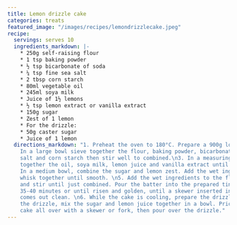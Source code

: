 ```yaml
---
title: Lemon drizzle cake
categories: treats
featured_image: "/images/recipes/lemondrizzlecake.jpeg"
recipe:
  servings: serves 10
  ingredients_markdown: |-
    * 250g self-raising flour
    * 1 tsp baking powder
    * ½ tsp bicarbonate of soda
    * ¼ tsp fine sea salt
    * 2 tbsp corn starch
    * 80ml vegetable oil
    * 245ml soya milk
    * Juice of 1½ lemons
    * ½ tsp lemon extract or vanilla extract
    * 150g sugar
    * Zest of 1 lemon
    * For the drizzle:
    * 50g caster sugar
    * Juice of 1 lemon
  directions_markdown: "1. Preheat the oven to 180°C. Prepare a 900g loaf tin. \n2.
    In a large bowl sieve together the flour, baking powder, bicarbonate of soda,
    salt and corn starch then stir well to combined.\n3. In a measuring jug, whisk
    together the oil, soya milk, lemon juice and vanilla extract until smooth.\n4.
    In a medium bowl, combine the sugar and lemon zest. Add the wet ingredients and
    whisk together until smooth. \n5. Add the wet ingredients to the flour mixture
    and stir until just combined. Pour the batter into the prepared tin and bake for
    35-40 minutes or until risen and golden, until a skewer inserted into the centre
    comes out clean. \n6. While the cake is cooling, prepare the drizzle. To make
    the drizzle, mix the sugar and lemon juice together in a bowl. Prick the warm
    cake all over with a skewer or fork, then pour over the drizzle."
---
```


